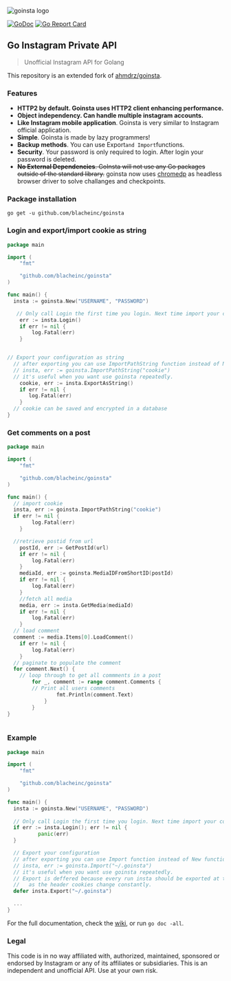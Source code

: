 
![goinsta logo](https://raw.githubusercontent.com/Davincible/goinsta/v1/resources/goinsta-image.png)

[![GoDoc](https://godoc.org/github.com/blacheinc/goinsta?status.svg)](https://godoc.org/github.com/blacheinc/goinsta) [![Go Report Card](https://goreportcard.com/badge/github.com/blacheinc/goinsta)](https://goreportcard.com/report/github.com/blacheinc/goinsta)

## Go Instagram Private API

> Unofficial Instagram API for Golang

This repository is an extended fork of [ahmdrz/goinsta](https://github.com/ahmdrz/goinsta). 



### Features

* **HTTP2 by default. Goinsta uses HTTP2 client enhancing performance.**
* **Object independency. Can handle multiple instagram accounts.**
* **Like Instagram mobile application**. Goinsta is very similar to Instagram official application.
* **Simple**. Goinsta is made by lazy programmers!
* **Backup methods**. You can use Export`and Import`functions.
* **Security**. Your password is only required to login. After login your password is deleted.
* ~~**No External Dependencies**. GoInsta will not use any Go packages outside of the standard library.~~ goinsta now uses [chromedp](https://github.com/chromedp/chromedp) as headless browser driver to solve challanges and checkpoints.

### Package installation 

`go get -u github.com/blacheinc/goinsta`

### Login and export/import cookie as string

```go
package main

import (
	"fmt"

	"github.com/blacheinc/goinsta"
)

func main() {  
  insta := goinsta.New("USERNAME", "PASSWORD")

   // Only call Login the first time you login. Next time import your config
	err := insta.Login()
	if err != nil {
		log.Fatal(err)
	}


// Export your configuration as string
  // after exporting you can use ImportPathString function instead of New function.
  // insta, err := goinsta.ImportPathString("cookie")
  // it's useful when you want use goinsta repeatedly.
	cookie, err := insta.ExportAsString()
	if err != nil {
	   log.Fatal(err)
	}
  // cookie can be saved and encrypted in a database 
}
```

### Get comments on a post

```go
package main

import (
	"fmt"

	"github.com/blacheinc/goinsta"
)

func main() {  
  // import cookie 
  insta, err := goinsta.ImportPathString("cookie")
  if err != nil {
		log.Fatal(err)
	}

  //retrieve postid from url
	postId, err := GetPostId(url)
	if err != nil {
		log.Fatal(err)
	}
	mediaId, err := goinsta.MediaIDFromShortID(postId)
	if err != nil {
		log.Fatal(err)
	}
	//fetch all media
	media, err := insta.GetMedia(mediaId)
	if err != nil {
		log.Fatal(err)
	}
  // load comment 
  comment := media.Items[0].LoadComment()
	if err != nil {
		log.Fatal(err)
	}
  // paginate to populate the comment
  for comment.Next() {
    // loop through to get all commments in a post
		for _, comment := range comment.Comments {
        // Print all users comments 
				fmt.Println(comment.Text)
			}
		}
}
	
```


### Example

```go
package main

import (
	"fmt"

	"github.com/blacheinc/goinsta"
)

func main() {  
  insta := goinsta.New("USERNAME", "PASSWORD")
  
  // Only call Login the first time you login. Next time import your config
  if err := insta.Login(); err != nil {
          panic(err)
  }

  // Export your configuration
  // after exporting you can use Import function instead of New function.
  // insta, err := goinsta.Import("~/.goinsta")
  // it's useful when you want use goinsta repeatedly.
  // Export is deffered because every run insta should be exported at the end of the run
  //   as the header cookies change constantly.
  defer insta.Export("~/.goinsta")

  ...
}
```

For the full documentation, check the [wiki](https://github.com/Davincible/goinsta/wiki/01.-Getting-Started), or run `go doc -all`.

### Legal

This code is in no way affiliated with, authorized, maintained, sponsored or endorsed by Instagram or any of its affiliates or subsidiaries. This is an independent and unofficial API. Use at your own risk.

